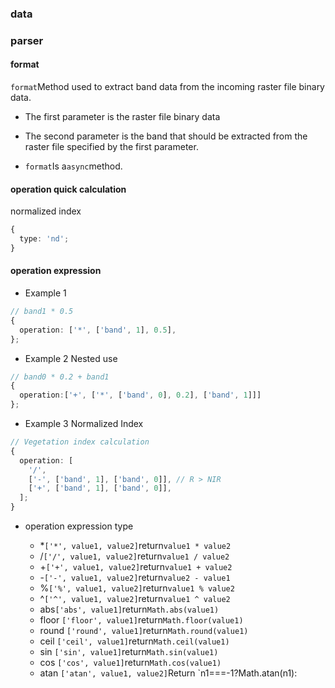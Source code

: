 ### data

### parser

#### format

`format`Method used to extract band data from the incoming raster file binary data.

- The first parameter is the raster file binary data

- The second parameter is the band that should be extracted from the raster file specified by the first parameter.

- `format`Is a`async`method.

#### operation quick calculation

normalized index

```ts
{
  type: 'nd';
}
```

#### operation expression

- Example 1

```ts
// band1 * 0.5
{
  operation: ['*', ['band', 1], 0.5],
};
```

- Example 2 Nested use

```ts
// band0 * 0.2 + band1
{
  operation:['+', ['*', ['band', 0], 0.2], ['band', 1]]]
};
```

- Example 3 Normalized Index

```ts
// Vegetation index calculation
{
  operation: [
    '/',
    ['-', ['band', 1], ['band', 0]], // R > NIR
    ['+', ['band', 1], ['band', 0]],
  ];
}
```

- operation expression type

  - \*`['*', value1, value2]`return`value1 * value2`
  - /`['/', value1, value2]`return`value1 / value2`
  - +`['+', value1, value2]`return`value1 + value2`
  - -`['-', value1, value2]`return`value2 - value1`
  - %`['%', value1, value2]`return`value1 % value2`
  - ^`['^', value1, value2]`return`value1 ^ value2`
  - abs`['abs', value1]`return`Math.abs(value1)`
  - floor `['floor', value1]`return`Math.floor(value1)`
  - round `['round', value1]`return`Math.round(value1)`
  - ceil `['ceil', value1]`return`Math.ceil(value1)`
  - sin `['sin', value1]`return`Math.sin(value1)`
  - cos `['cos', value1]`return`Math.cos(value1)`
  - atan `['atan', value1, value2]`Return \`n1===-1?Math.atan(n1):
